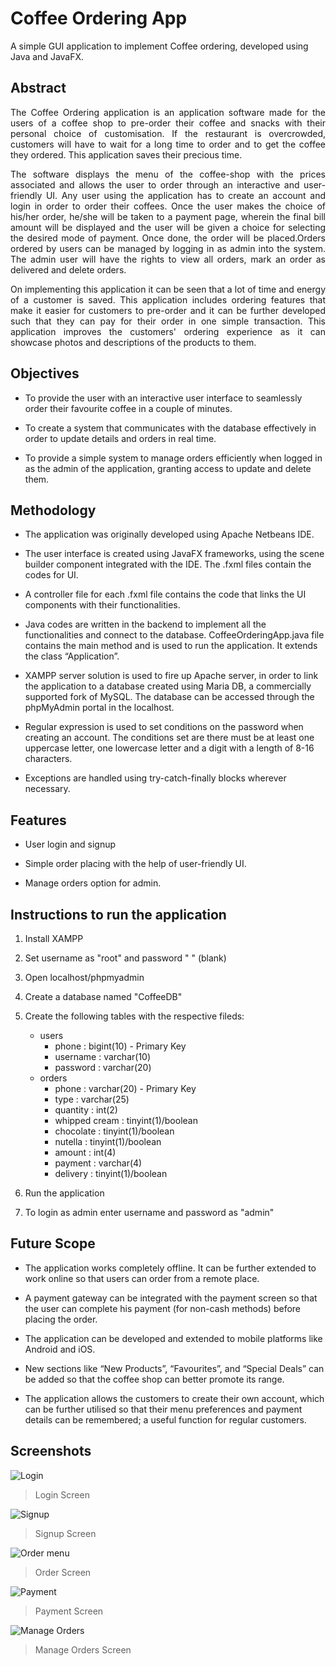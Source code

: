 # Coffee Ordering App
A simple GUI application to implement Coffee ordering, developed using Java and JavaFX.

## Abstract
<p align="justify">The Coffee Ordering application is an application software made for the users of a coffee shop to pre-order their coffee and snacks with their personal choice of customisation. If the restaurant is overcrowded, customers will have to wait for a long time to order and to get the coffee they ordered. This application saves their precious time.</p>

<p align="justify">The software displays the menu of the coffee-shop with the prices associated and allows the user to order through an interactive and user-friendly UI. Any user using the application has to create an account and login in order to order their coffees. Once the user makes the choice of his/her order, he/she will be taken to a payment page, wherein the final bill amount will be displayed and the user will be given a choice for selecting the desired mode of payment. Once done, the order will be placed.Orders ordered by users can be managed by logging in as admin into the system. The admin user will have the rights to view all orders, mark an order as delivered and delete orders.</p>

<p align="justify">On implementing this application it can be seen that a lot of time and energy of a customer is saved. This application includes ordering features that make it easier for customers to pre-order and it can be further developed such that they can pay for their order in one simple transaction. This application improves the customers' ordering experience as it can showcase photos and descriptions of the products to them.</p>

## Objectives

- To provide the user with an interactive user interface to seamlessly order their favourite coffee in a couple of minutes.

- To create a system that communicates with the database effectively in order to update details and orders in real time.

- To provide a simple system to manage orders efficiently when logged in as the admin of the application, granting access to update and delete them.

## Methodology

- The application was originally developed using Apache Netbeans IDE.

- The user interface is created using JavaFX frameworks, using the scene builder component integrated with the IDE. The .fxml files contain the codes for UI.

- A controller file for each .fxml file contains the code that links the UI components with their functionalities.

- Java codes are written in the backend to implement all the functionalities and connect to the database. CoffeeOrderingApp.java file contains the main method and is used to run the application. It extends the class “Application”.

- XAMPP server solution is used to fire up Apache server, in order to link the application to a database created using Maria DB, a commercially supported fork of MySQL. The database can be accessed through the phpMyAdmin portal in the localhost.

- Regular expression is used to set conditions on the password when creating an account. The conditions set are there must be at least one uppercase letter, one lowercase letter and a digit with a length of 8-16 characters.

- Exceptions are handled using try-catch-finally blocks wherever necessary.

## Features

- User login and signup

- Simple order placing with the help of user-friendly UI.

- Manage orders option for admin.

## Instructions to run the application

1. Install XAMPP

2. Set username as "root" and password " " (blank)

3. Open localhost/phpmyadmin

4. Create a database named "CoffeeDB"

5. Create the following tables with the respective fileds:
    + users
        + phone     : bigint(10) - Primary Key
        + username  : varchar(10)
        + password  : varchar(20)
    + orders
        + phone         : varchar(20) - Primary Key
        + type          : varchar(25)
        + quantity      : int(2)
        + whipped cream : tinyint(1)/boolean
        + chocolate     : tinyint(1)/boolean
        + nutella       : tinyint(1)/boolean
        + amount        : int(4)
        + payment       : varchar(4)
        + delivery      : tinyint(1)/boolean

6. Run the application

5. To login as admin enter username and password as "admin"

## Future Scope

- The application works completely offline. It can be further extended to work online so that users can order from a remote place.

- A payment gateway can be integrated with the payment screen so that the user can complete his payment (for non-cash methods) before placing the order.

- The application can be developed and extended to mobile platforms like Android and iOS.

- New sections like “New Products”, “Favourites”, and “Special Deals” can be added so that the coffee shop can better promote its range.

- The application allows the customers to create their own account, which can be further utilised so that their menu preferences and payment details can be remembered; a useful function for regular customers.

## Screenshots

![Login](https://github.com/nehalchakravarthy/coffee-ordering-app/blob/master/src/coffee/ordering/app/screenshots/Login.png)

> Login Screen

![Signup](https://github.com/nehalchakravarthy/coffee-ordering-app/blob/master/src/coffee/ordering/app/screenshots/Sign%20up.png)

> Signup Screen

![Order menu](https://github.com/nehalchakravarthy/coffee-ordering-app/blob/master/src/coffee/ordering/app/screenshots/Order%20menu.png)

> Order Screen

![Payment](https://github.com/nehalchakravarthy/coffee-ordering-app/blob/master/src/coffee/ordering/app/screenshots/Payment.png)

> Payment Screen

![Manage Orders](https://github.com/nehalchakravarthy/coffee-ordering-app/blob/master/src/coffee/ordering/app/screenshots/Manage%20orders.png)

> Manage Orders Screen
